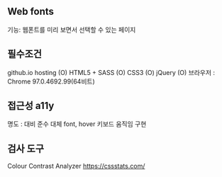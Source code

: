 ## Web fonts
기능: 웹폰트를 미리 보면서 선택할 수 있는 페이지

## 필수조건
github.io hosting (O)
HTML5 + SASS (O)
CSS3 (O)
jQuery (O)
브라우저 : Chrome  97.0.4692.99(64비트)

## 접근성 a11y
명도 : 대비 준수
대체 font, hover
키보드 움직임 구현

## 검사 도구
Colour Contrast Analyzer
https://cssstats.com/
